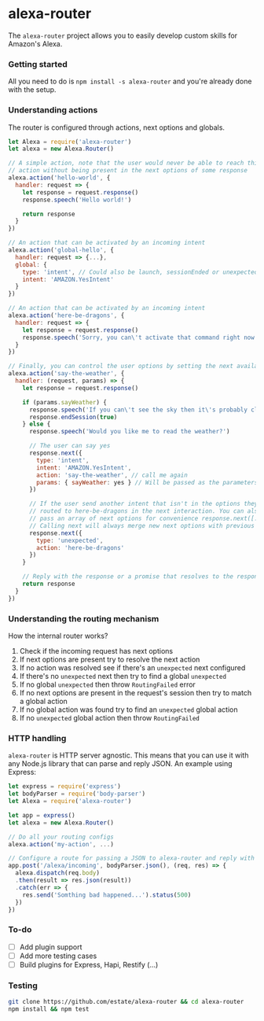 # alexa-router

The `alexa-router` project allows you to easily develop custom skills for
Amazon's Alexa.

### Getting started

All you need to do is `npm install -s alexa-router` and you're already done
with the setup.

### Understanding actions

The router is configured through actions, next options and globals.

```javascript
let Alexa = require('alexa-router')
let alexa = new Alexa.Router()

// A simple action, note that the user would never be able to reach this
// action without being present in the next options of some response
alexa.action('hello-world', {
  handler: request => {
    let response = request.response()
    response.speech('Hello world!')

    return response
  }
})

// An action that can be activated by an incoming intent
alexa.action('global-hello', {
  handler: request => {...},
  global: {
    type: 'intent', // Could also be launch, sessionEnded or unexpected
    intent: 'AMAZON.YesIntent'
  }
})

// An action that can be activated by an incoming intent
alexa.action('here-be-dragons', {
  handler: request => {
    let response = request.response()
    response.speech('Sorry, you can\'t activate that command right now')
  }
})

// Finally, you can control the user options by setting the next available commands
alexa.action('say-the-weather', {
  handler: (request, params) => {
    let response = request.response()

    if (params.sayWeather) {
      response.speech('If you can\'t see the sky then it\'s probably cloudy')
      response.endSession(true)
    } else {
      response.speech('Would you like me to read the weather?')

      // The user can say yes
      response.next({
        type: 'intent',
        intent: 'AMAZON.YesIntent',
        action: 'say-the-weather', // call me again
        params: { sayWeather: yes } // Will be passed as the parameters if the user says Yes
      })

      // If the user send another intent that isn't in the options they will be
      // routed to here-be-dragons in the next interaction. You can also
      // pass an array of next options for convenience response.next([...])
      // Calling next will always merge new next options with previous ones
      response.next({
        type: 'unexpected',
        action: 'here-be-dragons'
      })
    }

    // Reply with the response or a promise that resolves to the response
    return response
  }
})
```

### Understanding the routing mechanism

How the internal router works?

1. Check if the incoming request has next options
  1. If next options are present try to resolve the next action
  2. If no action was resolved see if there's an `unexpected` next configured
  3. If there's no `unexpected` next then try to find a global `unexpected`
  4. If no global `unexpected` then throw `RoutingFailed` error
2. If no next options are present in the request's session then try to match a global action
3. If no global action was found try to find an `unexpected` global action
4. If no `unexpected` global action then throw `RoutingFailed`

### HTTP handling

`alexa-router` is HTTP server agnostic. This means that you can use it with
any Node.js library that can parse and reply JSON. An example using Express:

```javascript
let express = require('express')
let bodyParser = require('body-parser')
let Alexa = require('alexa-router')

let app = express()
let alexa = new Alexa.Router()

// Do all your routing configs
alexa.action('my-action', ...)

// Configure a route for passing a JSON to alexa-router and reply with a JSON too
app.post('/alexa/incoming', bodyParser.json(), (req, res) => {
  alexa.dispatch(req.body)
  .then(result => res.json(result))
  .catch(err => {
    res.send('Somthing bad happened...').status(500)
  })
})
```

### To-do
- [ ] Add plugin support
- [ ] Add more testing cases
- [ ] Build plugins for Express, Hapi, Restify (...)

### Testing

```bash
git clone https://github.com/estate/alexa-router && cd alexa-router
npm install && npm test
```
